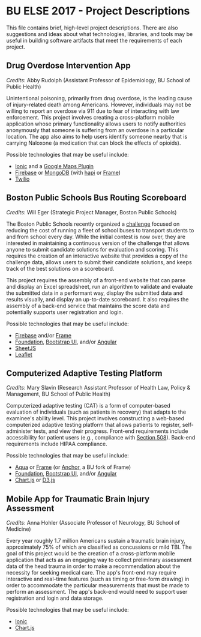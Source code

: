 # BU ELSE 2017 - Project Descriptions
This file contains brief, high-level project descriptions. There are also suggestions and ideas about what technologies, libraries, and tools may be useful in building software artifacts that meet the requirements of each project.

## Drug Overdose Intervention App

*Credits*: Abby Rudolph (Assistant Professor of Epidemiology, BU School of Public Health)

Unintentional poisoning, primarily from drug overdose, is the leading cause of injury-related death among Americans. However, individuals may not be willing to report an overdose via 911 due to fear of interacting with law enforcement. This project involves creating a cross-platform mobile application whose primary functionality allows users to notify authorities anonymously that someone is suffering from an overdose in a particular location. The app also aims to help users identify someone nearby that is carrying Naloxone (a medication that can block the effects of opioids).

Possible technologies that may be useful include:
* [Ionic](https://ionicframework.com/) and a [Google Maps Plugin](https://ionicframework.com/docs/native/google-maps/)
* [Firebase](https://firebase.google.com/) or [MongoDB](https://www.mongodb.com/) (with [hapi](https://hapijs.com/) or [Frame](https://jedireza.github.io/frame/))
* [Twilio](https://www.twilio.com/)

## Boston Public Schools Bus Routing Scoreboard

*Credits*: Will Eger (Strategic Project Manager, Boston Public Schools)

The Boston Public Schools recently organized a [challenge](https://www.bostonpublicschools.org/transportationchallenge) focused on reducing the cost of running a fleet of school buses to transport students to and from school every day. While the initial contest is now over, they are interested in maintaining a continuous version of the challenge that allows anyone to submit candidate solutions for evaluation and scoring. This requires the creation of an interactive website that provides a copy of the challenge data, allows users to submit their candidate solutions, and keeps track of the best solutions on a scoreboard.

This project requires the assembly of a front-end website that can parse and display an Excel spreadsheet, run an algorithm to validate and evaluate the submitted data in a performant way, display the submitted data and results visually, and display an up-to-date scoreboard. It also requires the assembly of a back-end service that maintains the score data and potentially supports user registration and login.

Possible technologies that may be useful include:
* [Firebase](https://firebase.google.com/) and/or [Frame](https://jedireza.github.io/frame/)
* [Foundation](http://foundation.zurb.com/), [Bootstrap UI](http://www.bootstrap-ui.com/), and/or [Angular](https://angular.io/)
* [SheetJS](http://sheetjs.com/)
* [Leaflet](http://leafletjs.com/)

## Computerized Adaptive Testing Platform

*Credits*: Mary Slavin (Research Assistant Professor of Health Law, Policy & Management, BU School of Public Health)

Computerized adaptive testing (CAT) is a form of computer-based evaluation of individuals (such as patients in recovery) that adapts to the examinee's ability level. This project involves constructing a web-based computerized adaptive testing platform that allows patients to register, self-administer tests, and view their progress. Front-end requirements include accessibility for patient users (e.g., compliance with [Section 508](https://www.section508.gov/)). Back-end requirements include HIPAA compliance. 

Possible technologies that may be useful include:
* [Aqua](https://jedireza.github.io/aqua/) or [Frame](https://jedireza.github.io/frame/) (or [Anchor](https://github.com/hicsail/anchor), a BU fork of Frame)
* [Foundation](http://foundation.zurb.com/), [Bootstrap UI](http://www.bootstrap-ui.com/), and/or [Angular](https://angular.io/)
* [Chart.js](http://www.chartjs.org/) or [D3.js](https://d3js.org/)

## Mobile App for Traumatic Brain Injury Assessment

*Credits*: Anna Hohler (Associate Professor of Neurology, BU School of Medicine)

Every year roughly 1.7 million Americans sustain a traumatic brain injury,
approximately 75% of which are classified as concussions or mild TBI. The goal of this project would be the creation of a cross-platform mobile application that acts as an engaging way to collect preliminary assessment data of the head trauma in order to make a recommendation about the necessity for seeking medical care. The app's front-end may require interactive and real-time features (such as timing or free-form drawing) in order to accommodate the particular measurements that must be made to perform an assessment. The app's back-end would need to support user registration and login and data storage.

Possible technologies that may be useful include:
* [Ionic](https://ionicframework.com/)
* [Chart.js](http://www.chartjs.org/)
